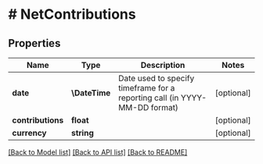 # # NetContributions

## Properties

Name | Type | Description | Notes
------------ | ------------- | ------------- | -------------
**date** | **\DateTime** | Date used to specify timeframe for a reporting call (in YYYY-MM-DD format) | [optional]
**contributions** | **float** |  | [optional]
**currency** | **string** |  | [optional]

[[Back to Model list]](../../README.md#models) [[Back to API list]](../../README.md#endpoints) [[Back to README]](../../README.md)
